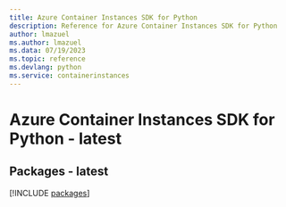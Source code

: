```yaml
---
title: Azure Container Instances SDK for Python
description: Reference for Azure Container Instances SDK for Python
author: lmazuel
ms.author: lmazuel
ms.data: 07/19/2023
ms.topic: reference
ms.devlang: python
ms.service: containerinstances
---
```

# Azure Container Instances SDK for Python - latest
## Packages - latest
[!INCLUDE [packages](container-instances-index.md)]